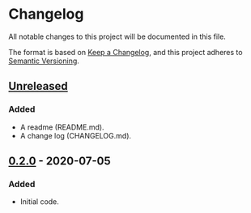 # Changelog
All notable changes to this project will be documented in this file.

The format is based on [Keep a Changelog](https://keepachangelog.com/en/1.0.0/),
and this project adheres to [Semantic Versioning](https://semver.org/spec/v2.0.0.html).

## [Unreleased]
### Added
- A readme (README.md).
- A change log (CHANGELOG.md).

## [0.2.0] - 2020-07-05
### Added
- Initial code.

[Unreleased]: https://github.com/kstrohbeck/songmaster-rs/compare/v0.2.0...HEAD
[0.2.0]: https://github.com/kstrohbeck/songmaster-rs/releases/tag/v0.2.0
